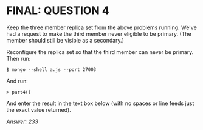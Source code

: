 # FINAL: QUESTION 4
Keep the three member replica set from the above problems running.
We've had a request to make the third member never eligible to be primary.
(The member should still be visible as a secondary.)

Reconfigure the replica set so that the third member can never be primary. Then run:
```
$ mongo --shell a.js --port 27003
```
And run:
```
> part4()
```

And enter the result in the text box below (with no spaces or line feeds just the exact value returned).

*Answer: 233*
